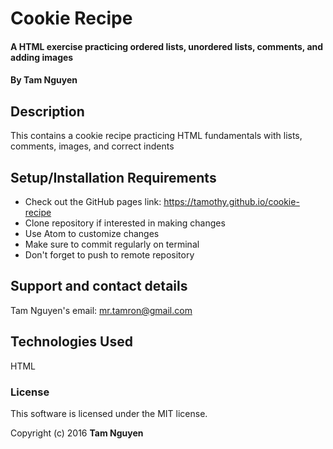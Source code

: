 # Cookie Recipe

#### A HTML exercise practicing ordered lists, unordered lists, comments, and adding images

#### By Tam Nguyen

## Description

This contains a cookie recipe practicing HTML fundamentals with lists, comments, images, and correct indents

## Setup/Installation Requirements

* Check out the GitHub pages link: https://tamothy.github.io/cookie-recipe
* Clone repository if interested in making changes
* Use Atom to customize changes
* Make sure to commit regularly on terminal
* Don't forget to push to remote repository

## Support and contact details

Tam Nguyen's email: mr.tamron@gmail.com

## Technologies Used

HTML

### License

This software is licensed under the MIT license.

Copyright (c) 2016 **Tam Nguyen**
